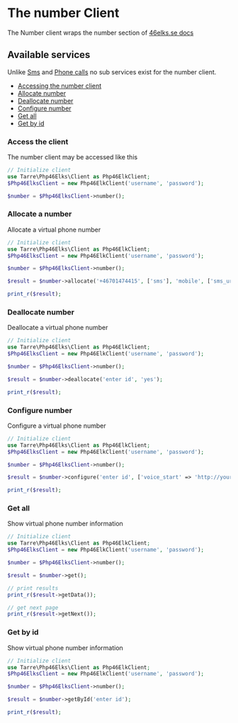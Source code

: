 # The number Client

The Number client wraps the number section of [46elks.se docs](https://46elks.se/docs/allocate-number)

## Available services

Unlike [Sms](sms.md) and [Phone calls](call.md) no sub services exist for the number client.

* [Accessing the number client](#accessing-the-number-client)
* [Allocate number](#allocate-number)
* [Deallocate number](#deallocate-number)
* [Configure number](#configure-number)
* [Get all](#get-all)
* [Get by id](#get-by-id)


### <a id="accessing-the-number-client"></a> Access the client

The number client may be accessed like this

```php
// Initialize client
use Tarre\Php46Elks\Client as Php46ElkClient;
$Php46ElksClient = new Php46ElkClient('username', 'password');

$number = $Php46ElksClient->number();
```

### <a id="allocate-number"></a> Allocate a number

Allocate a virtual phone number

```php
// Initialize client
use Tarre\Php46Elks\Client as Php46ElkClient;
$Php46ElksClient = new Php46ElkClient('username', 'password');

$number = $Php46ElksClient->number();

$result = $number->allocate('+46701474415', ['sms'], 'mobile', ['sms_url' => 'http://yourapp.io/sms']);

print_r($result);
```

### <a id="deallocate-number"></a> Deallocate number

Deallocate a virtual phone number

```php
// Initialize client
use Tarre\Php46Elks\Client as Php46ElkClient;
$Php46ElksClient = new Php46ElkClient('username', 'password');

$number = $Php46ElksClient->number();

$result = $number->deallocate('enter id', 'yes');

print_r($result);
```

### <a id="configure-number"></a> Configure number

Configure a virtual phone number

```php
// Initialize client
use Tarre\Php46Elks\Client as Php46ElkClient;
$Php46ElksClient = new Php46ElkClient('username', 'password');

$number = $Php46ElksClient->number();

$result = $number->configure('enter id', ['voice_start' => 'http://yourapp.io/voice']);

print_r($result);
```


### <a id="get-all"></a> Get all

Show virtual phone number information

```php
// Initialize client
use Tarre\Php46Elks\Client as Php46ElkClient;
$Php46ElksClient = new Php46ElkClient('username', 'password');

$number = $Php46ElksClient->number();

$result = $number->get();

// print results
print_r($result->getData());

// get next page
print_r($result->getNext());
```

### <a id="get-by-id"></a> Get by id

Show virtual phone number information

```php
// Initialize client
use Tarre\Php46Elks\Client as Php46ElkClient;
$Php46ElksClient = new Php46ElkClient('username', 'password');

$number = $Php46ElksClient->number();

$result = $number->getById('enter id');

print_r($result);
```
